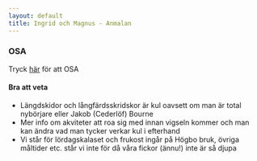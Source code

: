 ```yaml
---
layout: default
title: Ingrid och Magnus - Anmalan
---
```


### OSA

Tryck <a href="https://docs.google.com/forms/d/e/1FAIpQLScMqCB3ZLbIoSALHixe6yPg6gWMIBRdzEmGZ4ZQRpRTduqffg/viewform?usp=sf_link"> här</a> för att OSA

#### Bra att veta

- Längdskidor och långfärdsskridskor är kul oavsett om man är total nybörjare eller Jakob (Cederlöf) Bourne
- Mer info om akviteter att roa sig med innan vigseln kommer och man kan ändra vad man tycker verkar kul i efterhand
- Vi står för lördagskalaset och frukost ingår på Högbo bruk, övriga måltider etc. står vi inte för då våra fickor (ännu!) inte är så djupa
